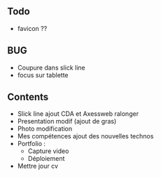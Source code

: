 ## Todo

- favicon ??
  
## BUG

- Coupure dans slick line
- focus sur tablette 


## Contents

- Slick line ajout CDA et Axessweb ralonger 
- Presentation modif (ajout de gras)
- Photo modification
- Mes compétences ajout des nouvelles technos 
- Portfolio :
    - Capture video
    - Déploiement 
- Mettre jour cv